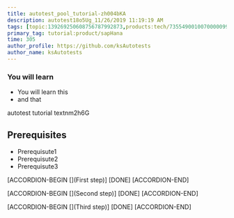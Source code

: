 ```yaml
---
title: autotest_pool_tutorial-zh004bKA
description: autotest18o5Ug_11/26/2019 11:19:19 AM
tags: [topic:139269250608756787992873,products:tech/73554900100700000996,tutorial:experience/advanced]
primary_tag: tutorial:product/sapHana
time: 305
author_profile: https://github.com/ksAutotests
author_name: ksAutotests
---
```

### You will learn
- You will learn this
- and that

autotest tutorial textnm2h6G

## Prerequisites
- Prerequisute1
- Prerequisute2
- Prerequisute3

[ACCORDION-BEGIN [](First step)]
[DONE]
[ACCORDION-END]

[ACCORDION-BEGIN [](Second step)]
[DONE]
[ACCORDION-END]

[ACCORDION-BEGIN [](Third step)]
[DONE]
[ACCORDION-END]

